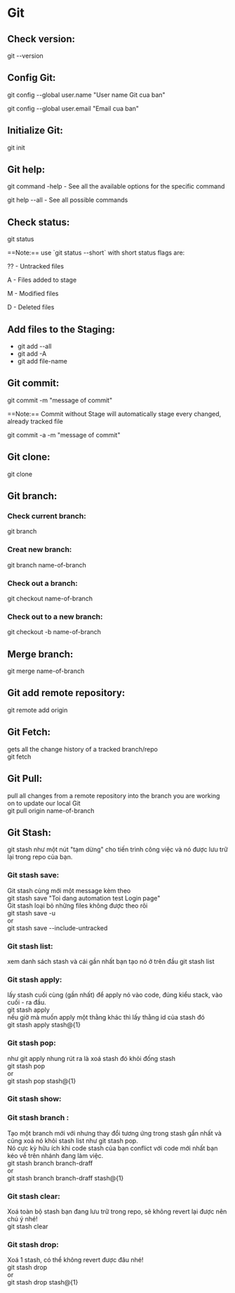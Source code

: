 # Git

## Check version: 
 git --version

## Config Git: 
 <p> git config --global user.name "User name Git cua ban" </p>
 <p> git config --global user.email "Email cua ban" </p>

## Initialize Git: 
 git init

## Git help:
 <p> git command -help -  See all the available options for the specific command </p>
 <p> git help --all -  See all possible commands </p>

## Check status:
 <p> git status </p>
 <p> ==Note:== use `git status --short` with short status flags are: </p>
 <p> ?? - Untracked files </p>
 <p> A - Files added to stage </p>
 <p> M - Modified files </p>
 <p> D - Deleted files </p>

## Add files to the Staging:
 - git add --all
 - git add -A
 - git add file-name
 
## Git commit:
 <p> git commit -m "message of commit" </p>
 <p> ==Note:== Commit without Stage will automatically stage every changed, already tracked file </p>
 <p> git commit -a -m "message of commit" </p>
 
## Git clone:
 git clone
 
## Git branch:

### Check current branch:
 git branch
### Creat new branch:
 git branch name-of-branch
### Check out a branch:
 git checkout name-of-branch
### Check out to a new branch:
 git checkout -b name-of-branch

## Merge branch:
 git merge name-of-branch

## Git add remote repository:
 git remote add origin <url>

## Git Fetch:
 gets all the change history of a tracked branch/repo <br>
 git fetch
 
## Git Pull:
 pull all changes from a remote repository into the branch you are working on to update our local Git <br>
 git pull origin name-of-branch
 
## Git Stash:
 git stash như một nút "tạm dừng" cho tiến trình công việc và nó được lưu trữ lại trong repo của bạn.
### Git stash save:
 Git stash cùng mới một message kèm theo <br>
 git stash save "Toi dang automation test Login page" <br>
 Git stash loại bỏ những files không được theo rõi <br>
 git stash save -u <br>
 or <br>
 git stash save --include-untracked <br>
### Git stash list:
 xem danh sách stash và cái gần nhất bạn tạo nó ở trên đầu
 git stash list
### Git stash apply:
 lấy stash cuối cùng (gần nhất) để apply nó vào code, đúng kiểu stack, vào cuối - ra đầu.<br>
 git stash apply <br>
 nếu giờ mà muốn apply một thằng khác thì lấy thằng id của stash đó <br>
 git stash apply stash@{1}
### Git stash pop:
 như git apply nhung rút ra là xoá stash đó khỏi đống stash <br>
 git stash pop <br>
 or <br>
 git stash pop stash@{1}
### Git stash show:

### Git stash branch <name>:
 Tạo một branch mới với nhưng thay đổi tương ứng trong stash gần nhất và cũng xoá nó khỏi stash list như git stash pop. <br> 
 Nó cực kỳ hữu ích khi code stash của bạn conflict với code mới nhất bạn kéo về trên nhánh đang làm việc.<br>
 git stash branch branch-draff <br>
 or <br>
 git stash branch branch-draff stash@{1}
### Git stash clear:
 Xoá toàn bộ stash bạn đang lưu trữ trong repo, sẽ không revert lại được nên chú ý nhé!<br>
 git stash clear
### Git stash drop:
 Xoá 1 stash, có thể không revert được đâu nhé!<br>
 git stash drop <br>
 or <br>
 git stash drop stash@{1}
